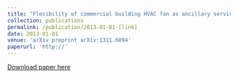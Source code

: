 ```yaml
---
title: "Flexibility of commercial building HVAC fan as ancillary service for smart grid"
collection: publications
permalink: /publication/2013-01-01-[link]
date: 2013-01-01
venue: 'arXiv preprint arXiv:1311.6094'
paperurl: 'http://'
---
```


<a href='http://'>Download paper here</a>
